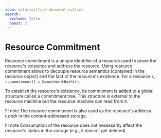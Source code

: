 ```yaml
---
icon: material/file-document-outline
search:
  exclude: false
  boost: 2
---
```


# Resource Commitment

Resource commitment is a unique identifier of a resource used to prove the resource's existence and address the resource. Using resource commitment allows to decouple resource semantics (contained in the resource object) and the fact of the resource's existence. For a resource `r`, `r.commitment() = CommitmentHash(r)`.

To establish the resource's existence, its commitment is added to a global structure called a commitment tree. This structure is external to the resource machine but the resource machine can read from it.

!!! note
    The resource commitment is also used as the resource's address $r.addr$ in the content-addressed storage.

!!! note
    Consumption of the resource does not necessarily affect the resource's status in the storage (e.g., it doesn't get deleted).

